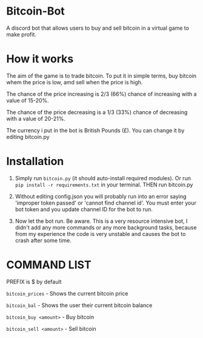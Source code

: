 # Bitcoin-Bot
A discord bot that allows users to buy and sell bitcoin in a virtual game to make profit.

# How it works

The aim of the game is to trade bitcoin. To put it in simple terms, buy bitcoin whem the price is low, amd sell when the price is high.

The chance of the price increasing is 2/3 (66%) chance of increasing with a value of 15-20%.

The chance of the price decreasing is a 1/3 (33%) chance of decreasing with a value of 20-21%.

The currency i put in the bot is British Pounds (£). You can change it by editing bitcoin.py

# Installation

1. Simply run `bitcoin.py` (it should auto-install required modules). Or run `pip install -r requirements.txt` in your terminal. THEN run bitcoin.py

2. Without editing config.json you will probably run into an error saying 'improper token passed' or 'cannot find channel id'. You must enter your bot token and you update channel ID for the bot to run.

3. Now let the bot run. Be aware. This is a very resource intensive bot, I didn't add any more commands or any more background tasks, because from my experience the code is very unstable and causes the bot to crash after some time.

# COMMAND LIST

PREFIX is $ by default

`bitcoin_prices` - Shows the current bitcoin price

`bitcoin_bal` - Shows the user their current bitcoin balance

`bitcoin_buy <amount>` - Buy bitcoin

`bitcoin_sell <amount>` - Sell bitcoin
